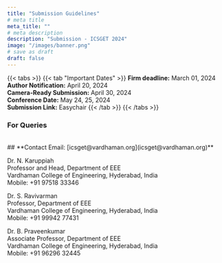 ```yaml
---
title: "Submission Guidelines"
# meta title
meta_title: ""
# meta description
description: "Submission - ICSGET 2024"
image: "/images/banner.png"
# save as draft
draft: false
---
```

{{< tabs >}}
{{< tab "Important Dates" >}}
**Firm deadline:** March 01, 2024<br>
**Author Notification:** April 20, 2024<br>
**Camera-Ready Submission:** April 30, 2024<br>
**Conference Date:** May 24, 25, 2024<br>
**Submission Link:** Easychair
{{< /tab >}}
{{< /tabs >}}

### For Queries
<br>
## **Contact Email: [icsget@vardhaman.org](icsget@vardhaman.org)**


Dr. N. Karuppiah<br>
Professor and Head, Department of EEE<br>
Vardhaman College of Engineering, Hyderabad, India<br>
Mobile: +91 97518 33346<br>

Dr. S. Ravivarman<br>
Professor, Department of EEE<br>
Vardhaman College of Engineering, Hyderabad, India<br>
Mobile: +91 99942 77431<br>

Dr. B. Praveenkumar<br>
Associate Professor, Department of EEE<br>
Vardhaman College of Engineering, Hyderabad, India<br>
Mobile: +91 96296 32445<br>